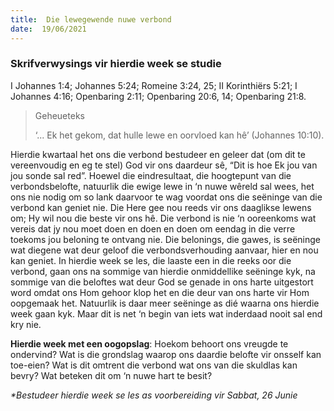 ```yaml
---
title:  Die lewegewende nuwe verbond
date:  19/06/2021
---
```


### Skrifverwysings vir hierdie week se studie
I Johannes 1:4; Johannes 5:24; Romeine 3:24, 25; II Korinthiërs 5:21; I Johannes 4:16; Openbaring 2:11; Openbaring 20:6, 14; Openbaring 21:8.

> <p>Geheueteks</p>
> ‘... Ek het gekom, dat hulle lewe en oorvloed kan hê’ (Johannes 10:10).

Hierdie kwartaal het ons die verbond bestudeer en geleer dat (om dit te vereenvoudig en eg te stel) God vir ons daardeur sê, “Dit is hoe Ek jou van jou sonde sal red”. Hoewel die eindresultaat, die hoogtepunt van die verbondsbelofte, natuurlik die ewige lewe in ‘n nuwe wêreld sal wees, het ons nie nodig om so lank daarvoor te wag voordat ons die seëninge van die verbond kan geniet nie. Die Here gee nou reeds vir ons daaglikse lewens om; Hy wil nou die beste vir ons hê. Die verbond is nie ‘n ooreenkoms wat vereis dat jy nou moet doen en doen en doen om eendag in die verre toekoms jou beloning te ontvang nie. Die belonings, die gawes, is seëninge wat diegene wat deur geloof die verbondsverhouding aanvaar, hier en nou kan geniet. In hierdie week se les, die laaste een in die reeks oor die verbond, gaan ons na sommige van hierdie onmiddellike seëninge kyk, na sommige van die beloftes wat deur God se genade in ons harte uitgestort word omdat ons Hom gehoor klop het en die deur van ons harte vir Hom oopgemaak het. Natuurlik is daar meer seëninge as dié waarna ons hierdie week gaan kyk. Maar dit is net ‘n begin van iets wat inderdaad nooit sal end kry nie.

**Hierdie week met een oogopslag**: Hoekom behoort ons vreugde te ondervind? Wat is die grondslag waarop ons daardie belofte vir onsself kan toe-eien? Wat is dit omtrent die verbond wat ons van die skuldlas kan bevry? Wat beteken dit om ‘n nuwe hart te besit?

_*Bestudeer hierdie week se les as voorbereiding vir Sabbat, 26 Junie_